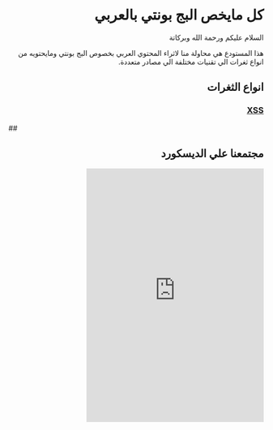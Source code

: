 # <h1 dir="rtl" align="right">كل مايخص البج بونتي بالعربي </h1>

<p dir="rtl" align="right">السلام عليكم ورحمة الله وبركاتة </p>
<p dir="rtl" align="right">
هذا المستودع هي محاولة منا لاثراء المحتوي العربي بخصوص البج بونتي ومايحتويه من انواع ثغرات الي تقنيات مختلفة الي مصادر متعددة.
</p>

## <h2 dir="rtl" align="right"> انواع الثغرات </h2>

<h3 dir="rtl" align="right"> <a href="/XSS/">XSS</a></h3>

##<h2 dir="rtl" align="right"> مجتمعنا علي الديسكورد </h2>

<iframe dir="rtl" align="right" src="https://discord.com/widget?id=808763430974259251&theme=dark" width="350" height="500" allowtransparency="true" frameborder="0" sandbox="allow-popups allow-popups-to-escape-sandbox allow-same-origin allow-scripts"></iframe>
